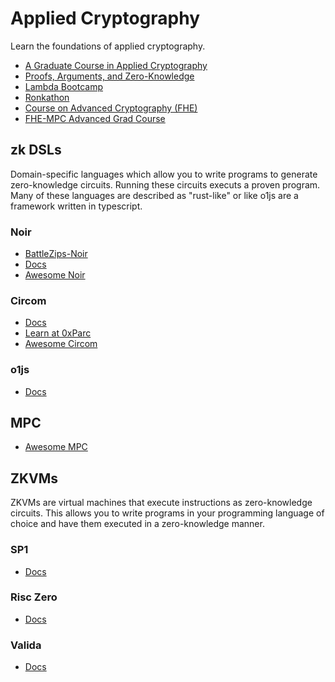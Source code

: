 # Applied Cryptography
Learn the foundations of applied cryptography.

- [A Graduate Course in Applied Cryptography](https://crypto.stanford.edu/~dabo/courses/OnlineCrypto/)
- [Proofs, Arguments, and Zero-Knowledge](https://people.cs.georgetown.edu/jthaler/ProofsArgsAndZK.pdf)
- [Lambda Bootcamp](https://github.com/lambdaclass/lambdaworks/blob/main/bootcamp/README.md?ref=blog.lambdaclass.com)
- [Ronkathon](https://pluto.xyz/blog/ronkathon-learn-cryptography-from-first-principles)
- [Course on Advanced Cryptography (FHE)](https://cseweb.ucsd.edu/classes/wi23/cse208-a/)
- [FHE-MPC Advanced Grad Course](https://nigelsmart.github.io/FHE-MPC/)

## zk DSLs
Domain-specific languages which allow you to write programs to generate zero-knowledge circuits. Running these circuits executs a proven program. Many of these languages are described as "rust-like" or like o1js are a framework written in typescript.

### Noir
- [BattleZips-Noir](https://www.youtube.com/channel/UCcVGZqz46ELMsjVRIr0VOxw)
- [Docs](https://noir-lang.org/docs)
- [Awesome Noir](https://github.com/noir-lang/awesome-noir)

### Circom
- [Docs](https://docs.circom.io/)
- [Learn at 0xParc](https://learn.0xparc.org/)
- [Awesome Circom](https://github.com/arnaucube/awesome-circom)

### o1js
- [Docs](https://docs.o1js.org/)

## MPC

- [Awesome MPC](https://github.com/rdragos/awesome-mpc?tab=readme-ov-file)

## ZKVMs
ZKVMs are virtual machines that execute instructions as zero-knowledge circuits. This allows you to write programs in your programming language of choice and have them executed in a zero-knowledge manner.

### SP1
- [Docs](https://docs.succinct.xyz/)

### Risc Zero
- [Docs](https://dev.risczero.com/api/)

### Valida
- [Docs](https://lita.gitbook.io/lita-documentation/architecture/valida-zk-vm)